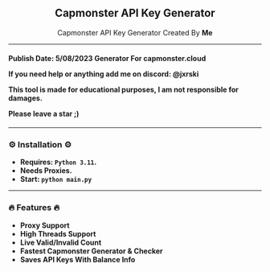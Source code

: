   <h2 align="center">Capmonster API Key Generator</h2>
  <p align="center">
    Capmonster API Key Generator Created By <b>Me<b>
    <br />
</div>

---

<h4>
Publish Date:
5/08/2023
Generator For capmonster.cloud

If you need help or anything add me on discord: @jxrski

This tool is made for educational purposes, I am not responsible for damages.
  
Please leave a star ;)
</h4>

---

### ⚙️ Installation ⚙️

- Requires: `Python 3.11`.
- Needs Proxies.
- Start: `python main.py`

---

### 🔥 Features 🔥

- Proxy Support 
- High Threads Support
- Live Valid/Invalid Count
- Fastest Capmonster Generator & Checker 
- Saves API Keys With Balance Info

